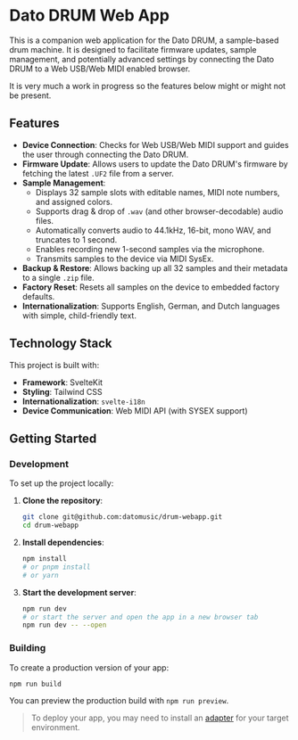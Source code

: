 # Dato DRUM Web App

This is a companion web application for the Dato DRUM, a sample-based drum machine. It is designed to facilitate firmware updates, sample management, and potentially advanced settings by connecting the Dato DRUM to a Web USB/Web MIDI enabled browser.

It is very much a work in progress so the features below might or might not be present.

## Features

*   **Device Connection**: Checks for Web USB/Web MIDI support and guides the user through connecting the Dato DRUM.
*   **Firmware Update**: Allows users to update the Dato DRUM's firmware by fetching the latest `.UF2` file from a server.
*   **Sample Management**:
    *   Displays 32 sample slots with editable names, MIDI note numbers, and assigned colors.
    *   Supports drag & drop of `.wav` (and other browser-decodable) audio files.
    *   Automatically converts audio to 44.1kHz, 16-bit, mono WAV, and truncates to 1 second.
    *   Enables recording new 1-second samples via the microphone.
    *   Transmits samples to the device via MIDI SysEx.
*   **Backup & Restore**: Allows backing up all 32 samples and their metadata to a single `.zip` file.
*   **Factory Reset**: Resets all samples on the device to embedded factory defaults.
*   **Internationalization**: Supports English, German, and Dutch languages with simple, child-friendly text.

## Technology Stack

This project is built with:

*   **Framework**: SvelteKit
*   **Styling**: Tailwind CSS
*   **Internationalization**: `svelte-i18n`
*   **Device Communication**: Web MIDI API (with SYSEX support)

## Getting Started

### Development

To set up the project locally:

1.  **Clone the repository**:
    ```bash
    git clone git@github.com:datomusic/drum-webapp.git
    cd drum-webapp
    ```
2.  **Install dependencies**:
    ```bash
    npm install
    # or pnpm install
    # or yarn
    ```
3.  **Start the development server**:
    ```bash
    npm run dev
    # or start the server and open the app in a new browser tab
    npm run dev -- --open
    ```

### Building

To create a production version of your app:

```bash
npm run build
```

You can preview the production build with `npm run preview`.

> To deploy your app, you may need to install an [adapter](https://svelte.dev/docs/kit/adapters) for your target environment.
